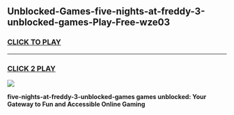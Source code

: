 
## Unblocked-Games-five-nights-at-freddy-3-unblocked-games-Play-Free-wze03
<h3>
<a href="https://premium76.site?title=five-nights-at-freddy-3-unblocked-games&ref=23A">CLICK TO PLAY</a></h3>
<hr>

<h3>
<a href="https://premium76.site?title=five-nights-at-freddy-3-unblocked-games&ref=23A">CLICK 2 PLAY</a>
  
</h3>

<a href="https://premium76.site?title=five-nights-at-freddy-3-unblocked-games&ref=23A"><img src="https://clearcache.store/games.png"></a>


**five-nights-at-freddy-3-unblocked-games games unblocked: Your Gateway to Fun and Accessible Online Gaming**
